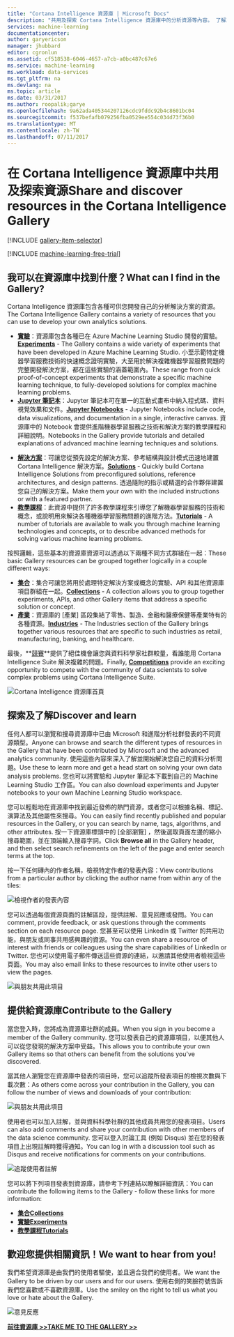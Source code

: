 ```yaml
---
title: "Cortana Intelligence 資源庫 | Microsoft Docs"
description: "共用及探索 Cortana Intelligence 資源庫中的分析資源等內容。 了解其他人並且自己貢獻社群。"
services: machine-learning
documentationcenter: 
author: garyericson
manager: jhubbard
editor: cgronlun
ms.assetid: cf518538-6046-4657-a7cb-a0bc487c67e6
ms.service: machine-learning
ms.workload: data-services
ms.tgt_pltfrm: na
ms.devlang: na
ms.topic: article
ms.date: 03/31/2017
ms.author: roopalik;garye
ms.openlocfilehash: 9a62ada405344207126cdc9fddc92b4c8601bc04
ms.sourcegitcommit: f537befafb079256fba0529ee554c034d73f36b0
ms.translationtype: MT
ms.contentlocale: zh-TW
ms.lasthandoff: 07/11/2017
---
```

# <a name="share-and-discover-resources-in-the-cortana-intelligence-gallery"></a><span data-ttu-id="a8b21-104">在 Cortana Intelligence 資源庫中共用及探索資源</span><span class="sxs-lookup"><span data-stu-id="a8b21-104">Share and discover resources in the Cortana Intelligence Gallery</span></span>
[!INCLUDE [gallery-item-selector](../../includes/machine-learning-gallery-item-selector.md)]

<!-- separating these 2 includes -->

[!INCLUDE [machine-learning-free-trial](../../includes/machine-learning-free-trial.md)]

## <a name="what-can-i-find-in-the-gallery"></a><span data-ttu-id="a8b21-105">我可以在資源庫中找到什麼？</span><span class="sxs-lookup"><span data-stu-id="a8b21-105">What can I find in the Gallery?</span></span>
<span data-ttu-id="a8b21-106">Cortana Intelligence 資源庫包含各種可供您開發自己的分析解決方案的資源。</span><span class="sxs-lookup"><span data-stu-id="a8b21-106">The Cortana Intelligence Gallery contains a variety of resources that you can use to develop your own analytics solutions.</span></span>

* <span data-ttu-id="a8b21-107">**[實驗](machine-learning-gallery-experiments.md)**：資源庫包含各種已在 Azure Machine Learning Studio 開發的實驗。</span><span class="sxs-lookup"><span data-stu-id="a8b21-107">**[Experiments](machine-learning-gallery-experiments.md)** - The Gallery contains a wide variety of experiments that have been developed in Azure Machine Learning Studio.</span></span> <span data-ttu-id="a8b21-108">小至示範特定機器學習服務技術的快速概念證明實驗，大至用於解決複雜機器學習服務問題的完整開發解決方案，都在這些實驗的涵蓋範圍內。</span><span class="sxs-lookup"><span data-stu-id="a8b21-108">These range from quick proof-of-concept experiments that demonstrate a specific machine learning technique, to fully-developed solutions for complex machine learning problems.</span></span>
* <span data-ttu-id="a8b21-109">**[Jupyter 筆記本](machine-learning-gallery-jupyter-notebooks.md)**：Jupyter 筆記本可在單一的互動式畫布中納入程式碼、資料視覺效果和文件。</span><span class="sxs-lookup"><span data-stu-id="a8b21-109">**[Jupyter Notebooks](machine-learning-gallery-jupyter-notebooks.md)** - Jupyter Notebooks include code, data visualizations, and documentation in a single, interactive canvas.</span></span>
  <span data-ttu-id="a8b21-110">資源庫中的 Notebook 會提供進階機器學習服務之技術和解決方案的教學課程和詳細說明。</span><span class="sxs-lookup"><span data-stu-id="a8b21-110">Notebooks in the Gallery provide tutorials and detailed explanations of advanced machine learning techniques and solutions.</span></span>

<!--
- **[Machine Learning APIs](https://machine-learning-gallery-apis.md)** - An experiment developed in Azure Machine Learning can be launched as a web service so that the analytics model can be accessed by others through a set of REST APIs. A variety of these APIs are available in the Gallery, such as a product recommendation engine or cloud-based face and speech recognition.
-->

* <span data-ttu-id="a8b21-111">**[解決方案](machine-learning-gallery-solutions.md)**：可讓您從預先設定的解決方案、參考結構與設計模式迅速地建置 Cortana Intelligence 解決方案。</span><span class="sxs-lookup"><span data-stu-id="a8b21-111">**[Solutions](machine-learning-gallery-solutions.md)** - Quickly build Cortana Intelligence Solutions from preconfigured solutions, reference architectures, and design patterns.</span></span> <span data-ttu-id="a8b21-112">透過隨附的指示或精選的合作夥伴建置您自己的解決方案。</span><span class="sxs-lookup"><span data-stu-id="a8b21-112">Make them your own with the included instructions or with a featured partner.</span></span>
* <span data-ttu-id="a8b21-113">**[教學課程](machine-learning-gallery-tutorials.md)**：此資源中提供了許多教學課程來引導您了解機器學習服務的技術和概念，或說明用來解決各種機器學習服務問題的進階方法。</span><span class="sxs-lookup"><span data-stu-id="a8b21-113">**[Tutorials](machine-learning-gallery-tutorials.md)** - A number of tutorials are available to walk you through machine learning technologies and concepts, or to describe advanced methods for solving various machine learning problems.</span></span>

<span data-ttu-id="a8b21-114">按照邏輯，這些基本的資源庫資源可以透過以下兩種不同方式群組在一起︰</span><span class="sxs-lookup"><span data-stu-id="a8b21-114">These basic Gallery resources can be grouped together logically in a couple different ways:</span></span>

* <span data-ttu-id="a8b21-115">**[集合](machine-learning-gallery-collections.md)**：集合可讓您將用於處理特定解決方案或概念的實驗、API 和其他資源庫項目群組在一起。</span><span class="sxs-lookup"><span data-stu-id="a8b21-115">**[Collections](machine-learning-gallery-collections.md)** - A collection allows you to group together experiments, APIs, and other Gallery items that address a specific solution or concept.</span></span>
* <span data-ttu-id="a8b21-116">**[產業](machine-learning-gallery-industries.md)**：資源庫的 [產業] 區段集結了零售、製造、金融和醫療保健等產業特有的各種資源。</span><span class="sxs-lookup"><span data-stu-id="a8b21-116">**[Industries](machine-learning-gallery-industries.md)** - The Industries section of the Gallery brings together various resources that are specific to such industries as retail, manufacturing, banking, and healthcare.</span></span>

<span data-ttu-id="a8b21-117">最後，**[競賽](machine-learning-gallery-competitions.md)**提供了絕佳機會讓您與資料科學家社群較量，看誰能用 Cortana Intelligence Suite 解決複雜的問題。</span><span class="sxs-lookup"><span data-stu-id="a8b21-117">Finally, **[Competitions](machine-learning-gallery-competitions.md)** provide an exciting opportunity to compete with the community of data scientsts to solve complex problems using Cortana Intelligence Suite.</span></span>

![Cortana Intelligence 資源庫首頁](media/machine-learning-gallery-how-to-use-contribute-publish/gallery-home-page.png)

## <a name="discover-and-learn"></a><span data-ttu-id="a8b21-119">探索及了解</span><span class="sxs-lookup"><span data-stu-id="a8b21-119">Discover and learn</span></span>
<span data-ttu-id="a8b21-120">任何人都可以瀏覽和搜尋資源庫中已由 Microsoft 和進階分析社群發表的不同資源類型。</span><span class="sxs-lookup"><span data-stu-id="a8b21-120">Anyone can browse and search the different types of resources in the Gallery that have been contributed by Microsoft and the advanced analytics community.</span></span>
<span data-ttu-id="a8b21-121">使用這些內容來深入了解並開始解決您自己的資料分析問題。</span><span class="sxs-lookup"><span data-stu-id="a8b21-121">Use these to learn more and get a head start on solving your own data analysis problems.</span></span>
<span data-ttu-id="a8b21-122">您也可以將實驗和 Jupyter 筆記本下載到自己的 Machine Learning Studio 工作區。</span><span class="sxs-lookup"><span data-stu-id="a8b21-122">You can also download experiments and Jupyter notebooks to your own Machine Learning Studio workspace.</span></span>

<span data-ttu-id="a8b21-123">您可以輕鬆地在資源庫中找到最近發佈的熱門資源，或者您可以根據名稱、標記、演算法及其他屬性來搜尋。</span><span class="sxs-lookup"><span data-stu-id="a8b21-123">You can easily find recently published and popular resources in the Gallery, or you can search by name, tags, algorithms, and other attributes.</span></span>
<span data-ttu-id="a8b21-124">按一下資源庫標頭中的 [全部瀏覽]  ，然後選取頁面左邊的縮小搜尋範圍，並在頂端輸入搜尋字詞。</span><span class="sxs-lookup"><span data-stu-id="a8b21-124">Click **Browse all** in the Gallery header, and then select search refinements on the left of the page and enter search terms at the top.</span></span>

<span data-ttu-id="a8b21-125">按一下任何磚內的作者名稱，檢視特定作者的發表內容：</span><span class="sxs-lookup"><span data-stu-id="a8b21-125">View contributions from a particular author by clicking the author name from within any of the tiles:</span></span>

![檢視作者的發表內容](media/machine-learning-gallery-how-to-use-contribute-publish/view-by-author.png)

<span data-ttu-id="a8b21-127">您可以透過每個資源頁面的註解區段，提供註解、意見回應或發問。</span><span class="sxs-lookup"><span data-stu-id="a8b21-127">You can comment, provide feedback, or ask questions through the comments section on each resource page.</span></span>
<span data-ttu-id="a8b21-128">您甚至可以使用 LinkedIn 或 Twitter 的共用功能，與朋友或同事共用感興趣的資源。</span><span class="sxs-lookup"><span data-stu-id="a8b21-128">You can even share a resource of interest with friends or colleagues using the share capabilities of LinkedIn or Twitter.</span></span>
<span data-ttu-id="a8b21-129">您也可以使用電子郵件傳送這些資源的連結，以邀請其他使用者檢視這些頁面。</span><span class="sxs-lookup"><span data-stu-id="a8b21-129">You may also email links to these resources to invite other users to view the pages.</span></span>

![與朋友共用此項目](media/machine-learning-gallery-how-to-use-contribute-publish/comment-and-share.png)

## <a name="contribute-to-the-gallery"></a><span data-ttu-id="a8b21-131">提供給資源庫</span><span class="sxs-lookup"><span data-stu-id="a8b21-131">Contribute to the Gallery</span></span>
<span data-ttu-id="a8b21-132">當您登入時，您將成為資源庫社群的成員。</span><span class="sxs-lookup"><span data-stu-id="a8b21-132">When you sign in you become a member of the Gallery community.</span></span> <span data-ttu-id="a8b21-133">您可以發表自己的資源庫項目，以便其他人可以從您發現的解決方案中受益。</span><span class="sxs-lookup"><span data-stu-id="a8b21-133">This allows you to contribute your own Gallery items so that others can benefit from the solutions you've discovered.</span></span>

<span data-ttu-id="a8b21-134">當其他人瀏覽您在資源庫中發表的項目時，您可以追蹤所發表項目的檢視次數與下載次數：</span><span class="sxs-lookup"><span data-stu-id="a8b21-134">As others come across your contribution in the Gallery, you can follow the number of views and downloads of your contribution:</span></span>

![與朋友共用此項目](media/machine-learning-gallery-how-to-use-contribute-publish/view-and-download-counts.png)

<span data-ttu-id="a8b21-136">使用者也可以加入註解，並與資料科學社群的其他成員共用您的發表項目。</span><span class="sxs-lookup"><span data-stu-id="a8b21-136">Users can also add comments and share your contribution with other members of the data science community.</span></span>
<span data-ttu-id="a8b21-137">您可以登入討論工具 (例如 Disqus) 並在您的發表項目上出現註解時獲得通知。</span><span class="sxs-lookup"><span data-stu-id="a8b21-137">You can log in with a discussion tool such as Disqus and receive notifications for comments on your contributions.</span></span>

![追蹤使用者註解](media/machine-learning-gallery-how-to-use-contribute-publish/follow-comments.png)

<span data-ttu-id="a8b21-139">您可以將下列項目發表到資源庫，請參考下列連結以瞭解詳細資訊：</span><span class="sxs-lookup"><span data-stu-id="a8b21-139">You can contribute the following items to the Gallery - follow these links for more information:</span></span>

* <span data-ttu-id="a8b21-140">**[集合](machine-learning-gallery-collections.md#contribute)**</span><span class="sxs-lookup"><span data-stu-id="a8b21-140">**[Collections](machine-learning-gallery-collections.md#contribute)**</span></span>
* <span data-ttu-id="a8b21-141">**[實驗](machine-learning-gallery-experiments.md#contribute)**</span><span class="sxs-lookup"><span data-stu-id="a8b21-141">**[Experiments](machine-learning-gallery-experiments.md#contribute)**</span></span>
* <span data-ttu-id="a8b21-142">**[教學課程](machine-learning-gallery-tutorials.md#contribute)**</span><span class="sxs-lookup"><span data-stu-id="a8b21-142">**[Tutorials](machine-learning-gallery-tutorials.md#contribute)**</span></span>

## <a name="we-want-to-hear-from-you"></a><span data-ttu-id="a8b21-143">歡迎您提供相關資訊！</span><span class="sxs-lookup"><span data-stu-id="a8b21-143">We want to hear from you!</span></span>
<span data-ttu-id="a8b21-144">我們希望資源庫是由我們的使用者驅使，並且適合我們的使用者。</span><span class="sxs-lookup"><span data-stu-id="a8b21-144">We want the Gallery to be driven by our users and for our users.</span></span> <span data-ttu-id="a8b21-145">使用右側的笑臉符號告訴我們您喜歡或不喜歡資源庫。</span><span class="sxs-lookup"><span data-stu-id="a8b21-145">Use the smiley on the right to tell us what you love or hate about the Gallery.</span></span>  

![意見反應](./media/machine-learning-gallery-how-to-use-contribute-publish/feedback.png)

<span data-ttu-id="a8b21-147">**[前往資源庫 >>](http://gallery.cortanaintelligence.com)**</span><span class="sxs-lookup"><span data-stu-id="a8b21-147">**[TAKE ME TO THE GALLERY >>](http://gallery.cortanaintelligence.com)**</span></span>

